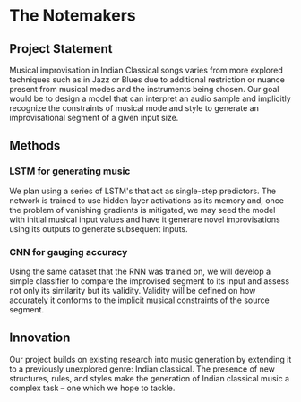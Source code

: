 # The Notemakers

## Project Statement
Musical improvisation in Indian Classical songs varies from more explored techniques such as in Jazz or Blues due to additional restriction or nuance present from musical modes and the instruments being chosen. Our goal would be to design a model that can interpret an audio sample and implicitly recognize the constraints of musical mode and style to generate an improvisational segment of a given input size.

## Methods
### LSTM for generating music

We plan using a series of LSTM's that act as single-step predictors. The network is trained to use hidden layer activations as its memory and, once the problem of vanishing gradients is mitigated, we may seed the model with initial musical input values and have it generare novel improvisations using its outputs to generate subsequent inputs.

### CNN for gauging accuracy
Using the same dataset that the RNN was trained on, we will develop a simple classifier to compare the improvised segment to its input and assess not only its similarity but its validity. Validity will be defined on how accurately it conforms to the implicit musical constraints of the source segment. 

## Innovation
Our project builds on existing research into music generation by extending it to a previously unexplored genre: Indian classical. The presence of new structures, rules, and styles make the generation of Indian classical music a complex task – one which we hope to tackle.
